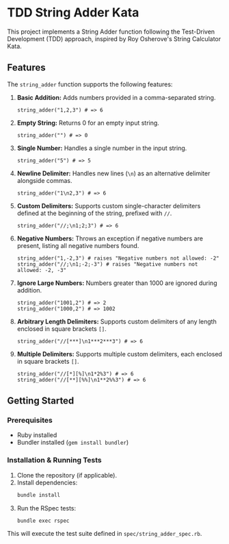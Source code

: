 # TDD String Adder Kata

This project implements a String Adder function following the Test-Driven Development (TDD) approach, inspired by Roy Osherove's String Calculator Kata.

## Features

The `string_adder` function supports the following features:

1.  **Basic Addition:** Adds numbers provided in a comma-separated string.
    ```
    string_adder("1,2,3") # => 6
    ```
2.  **Empty String:** Returns 0 for an empty input string.
    ```
    string_adder("") # => 0
    ```
3.  **Single Number:** Handles a single number in the input string.
    ```
    string_adder("5") # => 5
    ```
4.  **Newline Delimiter:** Handles new lines (`\n`) as an alternative delimiter alongside commas.
    ```
    string_adder("1\n2,3") # => 6
    ```
5.  **Custom Delimiters:** Supports custom single-character delimiters defined at the beginning of the string, prefixed with `//`.
    ```
    string_adder("//;\n1;2;3") # => 6
    ```
6.  **Negative Numbers:** Throws an exception if negative numbers are present, listing all negative numbers found.
    ```
    string_adder("1,-2,3") # raises "Negative numbers not allowed: -2"
    string_adder("//;\n1;-2;-3") # raises "Negative numbers not allowed: -2, -3"
    ```
7.  **Ignore Large Numbers:** Numbers greater than 1000 are ignored during addition.
    ```
    string_adder("1001,2") # => 2
    string_adder("1000,2") # => 1002
    ```
8.  **Arbitrary Length Delimiters:** Supports custom delimiters of any length enclosed in square brackets `[]`.
    ```
    string_adder("//[***]\n1***2***3") # => 6
    ```
9.  **Multiple Delimiters:** Supports multiple custom delimiters, each enclosed in square brackets `[]`.
    ```
    string_adder("//[*][%]\n1*2%3") # => 6
    string_adder("//[**][%%]\n1**2%%3") # => 6
    ```

## Getting Started

### Prerequisites

-   Ruby installed
-   Bundler installed (`gem install bundler`)

### Installation & Running Tests

1.  Clone the repository (if applicable).
2.  Install dependencies:
    ```bash
    bundle install
    ```
3.  Run the RSpec tests:
    ```bash
    bundle exec rspec
    ```

This will execute the test suite defined in `spec/string_adder_spec.rb`. 